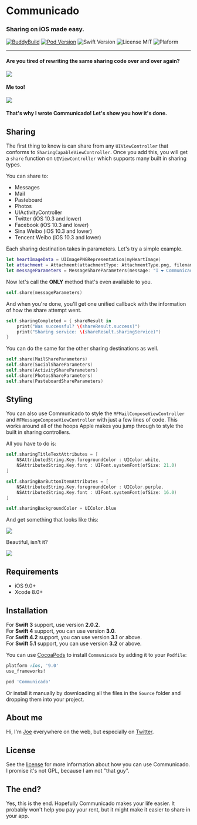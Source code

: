 # Communicado

### Sharing on iOS made easy.

[![BuddyBuild](https://dashboard.buddybuild.com/api/statusImage?appID=59b695f696d4600001f5144a&branch=master&build=latest)](https://dashboard.buddybuild.com/apps/59b695f696d4600001f5144a/build/latest?branch=master)
[![Pod Version](https://img.shields.io/badge/Pod-3.2.0-6193DF.svg)](https://cocoapods.org/)
![Swift Version](https://img.shields.io/badge/Swift-5.1-brightgreen.svg)
![License MIT](https://img.shields.io/badge/License-MIT-lightgrey.svg) 
![Plaform](https://img.shields.io/badge/Platform-iOS-lightgrey.svg)

---

#### Are you tired of rewriting the same sharing code over and over again?

![](Images/cartman.gif)
#### Me too!

![](Images/homer.gif)
#### That's why I wrote Communicado! Let's show you how it's done.

Sharing
---

The first thing to know is can share from any `UIViewController` that conforms to `SharingCapableViewController`. Once you add this, you will get a `share` function on `UIViewController` which supports many built in sharing types.

You can share to:

- Messages
- Mail
- Pasteboard
- Photos
- UIActivityController
- Twitter (iOS 10.3 and lower)
- Facebook (iOS 10.3 and lower)
- Sina Weibo (iOS 10.3 and lower)
- Tencent Weibo (iOS 10.3 and lower)

Each sharing destination takes in parameters. Let's try a simple example.

```swift
let heartImageData = UIImagePNGRepresentation(myHeartImage)
let attachment = Attachment(attachmentType: AttachmentType.png, filename: "heart.png", data: heartImageData)
let messageParameters = MessageShareParameters(message: "I ❤️ Communicado", attachments: [ attachment ])
```

Now let's call the **ONLY** method that's even available to you.

```swift
self.share(messageParameters)
```

And when you're done, you'll get one unified callback with the information of how the share attempt went.

```swift
self.sharingCompleted = { shareResult in
    print("Was successful? \(shareResult.success)")
    print("Sharing service: \(shareResult.sharingService)")
}
```

You can do the same for the other sharing destinations as well.

```swift
self.share(MailShareParameters)
self.share(SocialShareParameters)
self.share(ActivityShareParameters)
self.share(PhotosShareParameters)
self.share(PasteboardShareParameters)
```

Styling
--- 

You can also use Communicado to style the `MFMailComposeViewController` and `MFMessageComposeViewController` with just a few lines of code. This works around all of the hoops Apple makes you jump through to style the built in sharing controllers.

All you have to do is:

```swift
self.sharingTitleTextAttributes = [
    NSAttributedString.Key.foregroundColor : UIColor.white,
    NSAttributedString.Key.font : UIFont.systemFont(ofSize: 21.0)
]

self.sharingBarButtonItemAttributes = [
    NSAttributedString.Key.foregroundColor : UIColor.purple,
    NSAttributedString.Key.font : UIFont.systemFont(ofSize: 16.0)
]

self.sharingBackgroundColor = UIColor.blue
```

And get something that looks like this: 

![](Images/styled_messages.png)

Beautiful, isn't it?

![](Images/yay.gif)

## Requirements

- iOS 9.0+
- Xcode 8.0+

## Installation
For **Swift 3** support, use version **2.0.2**. <br>
For **Swift 4** support, you can use version **3.0**. <br>
For **Swift 4.2** support, you can use version **3.1** or above. <br>
For **Swift 5.1** support, you can use version **3.2** or above.

You can use [CocoaPods](http://cocoapods.org/) to install `Communicado` by adding it to your `Podfile`:

```ruby
platform :ios, '9.0'
use_frameworks!

pod 'Communicado'
```

Or install it manually by downloading all the files in the `Source` folder and dropping them into your project.

## About me

Hi, I'm [Joe](http://fabisevi.ch) everywhere on the web, but especially on [Twitter](https://twitter.com/mergesort).

## License

See the [license](LICENSE) for more information about how you can use Communicado. I promise it's not GPL, because I am not "that guy".

## The end?

Yes, this is the end. Hopefully Communicado makes your life easier. It probably won't help you pay your rent, but it might make it easier to share in your app.
